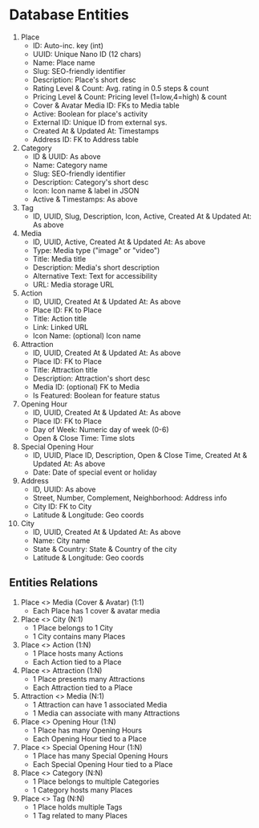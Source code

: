 # Database Entities

1. Place
   - ID: Auto-inc. key (int)
   - UUID: Unique Nano ID (12 chars)
   - Name: Place name
   - Slug: SEO-friendly identifier
   - Description: Place's short desc
   - Rating Level & Count: Avg. rating in 0.5 steps & count
   - Pricing Level & Count: Pricing level (1=low,4=high) & count
   - Cover & Avatar Media ID: FKs to Media table
   - Active: Boolean for place's activity
   - External ID: Unique ID from external sys.
   - Created At & Updated At: Timestamps
   - Address ID: FK to Address table
2. Category
   - ID & UUID: As above
   - Name: Category name
   - Slug: SEO-friendly identifier
   - Description: Category's short desc
   - Icon: Icon name & label in JSON
   - Active & Timestamps: As above
3. Tag
   - ID, UUID, Slug, Description, Icon, Active, Created At & Updated At: As above
4. Media
   - ID, UUID, Active, Created At & Updated At: As above
   - Type: Media type ("image" or "video")
   - Title: Media title
   - Description: Media's short description
   - Alternative Text: Text for accessibility
   - URL: Media storage URL
5. Action
   - ID, UUID, Created At & Updated At: As above
   - Place ID: FK to Place
   - Title: Action title
   - Link: Linked URL
   - Icon Name: (optional) Icon name
6. Attraction
   - ID, UUID, Created At & Updated At: As above
   - Place ID: FK to Place
   - Title: Attraction title
   - Description: Attraction's short desc
   - Media ID: (optional) FK to Media
   - Is Featured: Boolean for feature status
7. Opening Hour
   - ID, UUID, Created At & Updated At: As above
   - Place ID: FK to Place
   - Day of Week: Numeric day of week (0-6)
   - Open & Close Time: Time slots
8. Special Opening Hour
   - ID, UUID, Place ID, Description, Open & Close Time, Created At & Updated At: As above
   - Date: Date of special event or holiday
9. Address
   - ID, UUID: As above
   - Street, Number, Complement, Neighborhood: Address info
   - City ID: FK to City
   - Latitude & Longitude: Geo coords
10. City
    - ID, UUID, Created At & Updated At: As above
    - Name: City name
    - State & Country: State & Country of the city
    - Latitude & Longitude: Geo coords

## Entities Relations

1. Place <> Media (Cover & Avatar) (1:1)
   - Each Place has 1 cover & avatar media
2. Place <> City (N:1)
   - 1 Place belongs to 1 City
   - 1 City contains many Places
3. Place <> Action (1:N)
   - 1 Place hosts many Actions
   - Each Action tied to a Place
4. Place <> Attraction (1:N)
   - 1 Place presents many Attractions
   - Each Attraction tied to a Place
5. Attraction <> Media (N:1)
   - 1 Attraction can have 1 associated Media
   - 1 Media can associate with many Attractions
6. Place <> Opening Hour (1:N)
   - 1 Place has many Opening Hours
   - Each Opening Hour tied to a Place
7. Place <> Special Opening Hour (1:N)
   - 1 Place has many Special Opening Hours
   - Each Special Opening Hour tied to a Place
8. Place <> Category (N:N)
   - 1 Place belongs to multiple Categories
   - 1 Category hosts many Places
9. Place <> Tag (N:N)
   - 1 Place holds multiple Tags
   - 1 Tag related to many Places
